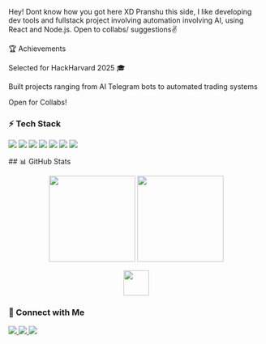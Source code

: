 Hey! Dont know how you got here XD
Pranshu this side, I like developing dev tools and fullstack project involving automation involving AI, using React and Node.js. Open to collabs/ suggestions✌️

🏆 Achievements

Selected for HackHarvard 2025 🎓

Built projects ranging from AI Telegram bots to automated trading systems

Open for Collabs!

### ⚡ Tech Stack
<p align="left">
  <!-- JavaScript -->
  <img src="https://img.shields.io/badge/JavaScript-F7DF1E?logo=javascript&logoColor=000000&style=for-the-badge" />
  
  <!-- React -->
  <img src="https://img.shields.io/badge/React-61DAFB?logo=react&logoColor=20232A&style=for-the-badge" />
  
  <!-- Node.js -->
  <img src="https://img.shields.io/badge/Node.js-339933?logo=node.js&logoColor=ffffff&style=for-the-badge" />
  
  <!-- MongoDB -->
  <img src="https://img.shields.io/badge/MongoDB-47A248?logo=mongodb&logoColor=ffffff&style=for-the-badge" />
  
  <!-- C++ -->
  <img src="https://img.shields.io/badge/C++-00599C?logo=c%2B%2B&logoColor=ffffff&style=for-the-badge" />
  
  <!-- Java -->
  <img src="https://img.shields.io/badge/Java-007396?logo=java&logoColor=ffffff&style=for-the-badge" />

  <!-- Tailwind CSS -->
  <img src="https://img.shields.io/badge/Tailwind_CSS-38B2AC?logo=tailwind-css&logoColor=ffffff&style=for-the-badge" />
</p>
## 📊 GitHub Stats
<p align="center">
  <!-- Normal Stats -->
  <img src="https://github-readme-stats.vercel.app/api?username=Pranshu23x&show_icons=true&theme=radical&hide_border=true" height="170" />
  
  <!-- Top Languages -->
  <img src="https://github-readme-stats.vercel.app/api/top-langs/?username=Pranshu23x&layout=compact&theme=radical&hide_border=true&hide=TypeScript&langs_count=8" height="170" />
</p>

<p align="center">
  <img src="https://github.githubassets.com/images/modules/logos_page/GitHub-Mark.png" height="50" />
</p>



### 🔗 Connect with Me  
<p align="left">
  <a href="https://www.linkedin.com/in/pranshukumar23/">
    <img src="https://img.shields.io/badge/LinkedIn-0077B5?logo=linkedin&logoColor=white&style=flat-square" />
  </a>
  <a href="https://www.instagram.com/pranshu23x/">
    <img src="https://img.shields.io/badge/Instagram-E4405F?logo=instagram&logoColor=white&style=flat-square" />
  </a>
  <a href="https://github.com/pranshu-x">
    <img src="https://img.shields.io/badge/GitHub-181717?logo=github&logoColor=white&style=flat-square" />
  </a>
</p>

